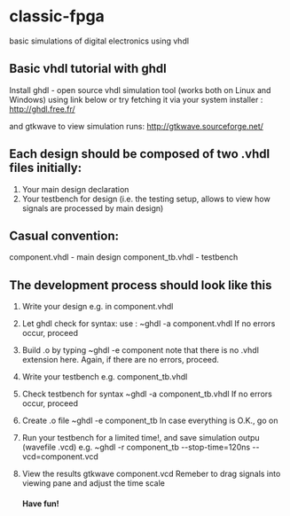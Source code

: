 # classic-fpga
basic simulations of digital electronics using vhdl

## Basic vhdl tutorial with ghdl
Install ghdl - open source vhdl simulation tool (works both on Linux and Windows) using link below 
or try fetching it via your system installer :
http://ghdl.free.fr/

and gtkwave to view simulation runs:
http://gtkwave.sourceforge.net/

## Each design should be composed of two .vhdl files initially:
1. Your main design declaration
2. Your testbench for design (i.e. the testing setup, allows to view how signals are processed by main design)

## Casual convention:
component.vhdl - main design
component_tb.vhdl - testbench

## The development process should look like this
1. Write your design e.g. in component.vhdl
2. Let ghdl check for syntax:
    use : ~ghdl -a component.vhdl
    If no errors occur, proceed
3. Build .o by typing
    ~ghdl -e component
    note that there is no .vhdl extension here. Again, if there are no errors, proceed.
4. Write your testbench
    e.g. component_tb.vhdl
5. Check testbench for syntax
    ~ghdl -a component_tb.vhdl
     If no errors occur, proceed
6. Create .o file
    ~ghdl -e component_tb
    In case everything is O.K., go on
7. Run your testbench for a limited time!, and save simulation outpu (wavefile .vcd)
    e.g. ~ghdl -r component_tb --stop-time=120ns --vcd=component.vcd
8. View the results
    gtkwave component.vcd 
    Remeber to drag signals into viewing pane and adjust the time scale
    
    #### Have fun!
  
